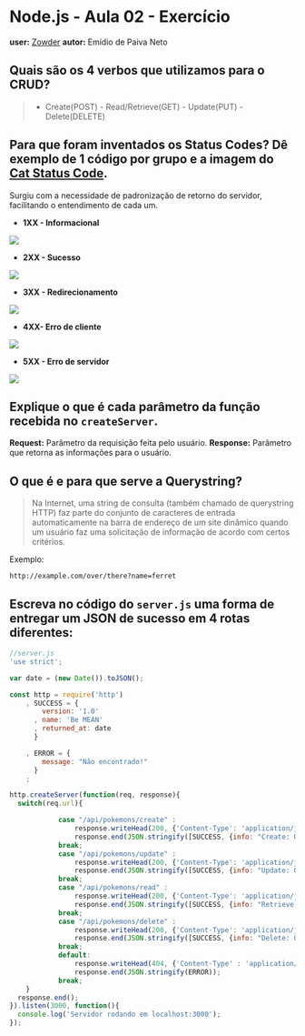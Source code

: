 # Node.js - Aula 02 - Exercício
**user:** [Zowder](https://github.com/Zowder)
**autor:** Emídio de Paiva Neto

## Quais são os 4 verbos que utilizamos para o CRUD?
>* Create(POST) - Read/Retrieve(GET) - Update(PUT) - Delete(DELETE)


## Para que foram inventados os Status Codes? Dê exemplo de 1 código por grupo e a imagem do [Cat Status Code](https://http.cat/).

Surgiu com a necessidade de padronização de retorno do servidor, facilitando o entendimento de cada um.

*  **1XX - Informacional**

![](https://http.cat/100)

*  **2XX - Sucesso**

![](https://http.cat/200)

*  **3XX - Redirecionamento**

![](https://http.cat/307)

* **4XX- Erro de cliente**

![](https://http.cat/404)

*  **5XX - Erro de servidor**

![](https://http.cat/502)

## Explique o que é cada parâmetro da função recebida no `createServer`.
**Request:** Parâmetro da requisição feita pelo usuário.
**Response:** Parâmetro que retorna as informações para o usuário.

## O que é e para que serve a Querystring?

>Na Internet, uma string de consulta (também chamado de querystring HTTP) faz parte do conjunto de caracteres de entrada automaticamente na barra de endereço de um site dinâmico quando um usuário faz uma solicitação de informação de acordo com certos critérios.

Exemplo:

    http://example.com/over/there?name=ferret


## Escreva no código do `server.js` uma forma de entregar um JSON de sucesso em 4 rotas diferentes:
```js
//server.js
'use strict';

var date = (new Date()).toJSON();

const http = require('http')
    , SUCCESS = {
        version: '1.0'
      , name: 'Be MEAN'
      , returned_at: date
      }

    , ERROR = {
        message: "Não encontrado!"
      }
    ;

http.createServer(function(req, response){
  switch(req.url){

  			case "/api/pokemons/create" :
  				response.writeHead(200, {'Content-Type': 'application/json; charset=utf-8'});
  				response.end(JSON.stringify([SUCCESS, {info: "Create: Ok"}]));
  			break;
  			case "/api/pokemons/update" :
  				response.writeHead(200, {'Content-Type': 'application/json; charset=utf-8'});
  				response.end(JSON.stringify([SUCCESS, {info: "Update: Ok"}]));
  			break;
  			case "/api/pokemons/read" :
  				response.writeHead(200, {'Content-Type': 'application/json; charset=utf-8'});
  				response.end(JSON.stringify([SUCCESS, {info: "Retrieve: Ok"}]));
  			break;
  			case "/api/pokemons/delete" :
  				response.writeHead(200, {'Content-Type': 'application/json; charset=utf-8'});
  				response.end(JSON.stringify([SUCCESS, {info: "Delete: Ok"}]));
  			break;
  			default:
  				response.writeHead(404, {'Content-Type' : 'application/json; charset=utf-8'})
  				response.end(JSON.stringify(ERROR));
  			break;
  	}
  response.end();
}).listen(3000, function(){
  console.log('Servidor rodando em localhost:3000');
});
```
